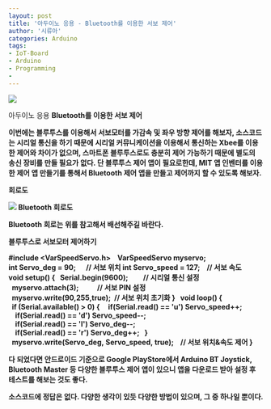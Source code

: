 ```yaml
---
layout: post
title: '아두이노 응용 - Bluetooth를 이용한 서보 제어'
author: '시류아'
categories: Arduino
tags:
- IoT-Board
- Arduino
- Programming
-
---
```



<script> location.href='https://cafe.naver.com/develoid/776074' ; </script>

<p>
 <p>
  <img src="https://dthumb-phinf.pstatic.net/?src=%22http%3A%2F%2Fblogfiles.naver.net%2FMjAxNzAxMTlfMjIz%2FMDAxNDg0ODI2MTQ5Mjkz.YnyVgbJSPQLJWaUhuPIqtgX-M8_TJNa10XhZVFR1Y2Yg.5OUUGkPE7NvYz5sx08bJdeEfZcg_hDxcJEjI_llcYzwg.JPEG.searphiel9%2Farduino_logo.jpg%22&amp;type=cafe_wa740">
 </p>
</p>
<p>
 <p>
  <p>
   아두이노 응용
   <b>Bluetooth를 이용한 서보 제어
  </p>
 </p>
</p>
<p>
 <p>이번에는 블루투스를 이용해서 서보모터를 가감속 및 좌우 방향 제어를 해보자, 소스코드는 시리얼 통신을 하기 때문에 시리얼 커뮤니케이션을 이용해서 통신하는 Xbee를 이용한 제어와 차이가 없으며, 스마트폰 블루투스로도 충분히 제어 가능하기 때문에 별도의 송신 장비를 만들 필요가 없다. 단 블루투스 제어 앱이 필요로한데, MIT 앱 인벤터를 이용한 제어 앱 만들기를 통해서 Bluetooth 제어 앱을 만들고 제어까지 할 수 있도록 해보자.</p>
</p>
<p>
 <p>
  <p></p>
 </p>
</p>
<p>
 <p>
  <p>
   회로도
  </p>
 </p>
</p>
<p>
 <p>
  <img src="https://dthumb-phinf.pstatic.net/?src=%22http%3A%2F%2Fblogfiles.naver.net%2FMjAxNzAxMTlfMTQ5%2FMDAxNDg0ODI2MjE2MzUx.PnZLoetUIpUzwPCr-Ukf6LogDG57mTrbZ9IdP8ItyrMg.NHFKGFudkoZ0_9GqaLbGSLj2WtCpUEa_iw8Vk9OE1S0g.PNG.searphiel9%2F1.png%22&amp;type=cafe_wa740">
  Bluetooth 회로도
 </p>
</p>
<p>
 <p>Bluetooth 회로는 위를 참고해서 배선해주길 바란다.</p>
</p>
<p>
 <p>
  <p></p>
 </p>
</p>
<p>
 <p>
  <p>
   블루투스로 서보모터 제어하기
  </p>
 </p>
</p>
<p>
 <p>
  <p>
   <b>#include&nbsp;&lt;VarSpeedServo.h&gt;&nbsp;
   <b>&nbsp;
   <b>VarSpeedServo&nbsp;myservo;
   <b>&nbsp;
   <b>int&nbsp;Servo_deg&nbsp;=&nbsp;90;&nbsp;&nbsp;&nbsp;&nbsp;&nbsp;&nbsp;//&nbsp;서보&nbsp;위치
   <b>int&nbsp;Servo_speed&nbsp;=&nbsp;127;&nbsp;&nbsp;&nbsp;&nbsp;//&nbsp;서보&nbsp;속도
   <b>&nbsp;
   <b>void&nbsp;setup()&nbsp;{
   <b>&nbsp;&nbsp;Serial.begin(9600);&nbsp;&nbsp;&nbsp;&nbsp;&nbsp;&nbsp;&nbsp;&nbsp;&nbsp;//&nbsp;시리얼&nbsp;통신&nbsp;설정
   <b>&nbsp;&nbsp;myservo.attach(3);&nbsp;&nbsp;&nbsp;&nbsp;&nbsp;&nbsp;&nbsp;&nbsp;&nbsp;&nbsp;&nbsp;//&nbsp;서보&nbsp;PIN&nbsp;설정
   <b>&nbsp;&nbsp;myservo.write(90,255,true);&nbsp;&nbsp;//&nbsp;서보&nbsp;위치&nbsp;초기화
   <b>}
   <b>&nbsp;
   <b>void&nbsp;loop()&nbsp;{
   <b>&nbsp;&nbsp;if&nbsp;(Serial.available()&nbsp;&gt;&nbsp;0)&nbsp;{
   <b>&nbsp;&nbsp;&nbsp;&nbsp;if(Serial.read()&nbsp;==&nbsp;'u')&nbsp;Servo_speed++;
   <b>&nbsp;&nbsp;&nbsp;&nbsp;if(Serial.read()&nbsp;==&nbsp;'d')&nbsp;Servo_speed--;
   <b>&nbsp;&nbsp;&nbsp;&nbsp;if(Serial.read()&nbsp;==&nbsp;'l')&nbsp;Servo_deg--;
   <b>&nbsp;&nbsp;&nbsp;&nbsp;if(Serial.read()&nbsp;==&nbsp;'r')&nbsp;Servo_deg++;
   <b>&nbsp;&nbsp;}
   <b>&nbsp;
   <b>&nbsp;&nbsp;myservo.write(Servo_deg,&nbsp;Servo_speed,&nbsp;true);&nbsp;&nbsp;&nbsp;&nbsp;//&nbsp;서보&nbsp;위치&amp;속도&nbsp;제어
   <b>}
  </p>
 </p>
</p>
<p>
 <p>
  <p></p>
 </p>
</p>
<p>
 <p>다 되었다면 안드로이드 기준으로 Google PlayStore에서 Arduino BT Joystick, Bluetooth Master 등 다양한 블루투스 제어 앱이 있으니 앱을 다운로드 받아 설정 후 테스트를 해보는 것도 좋다.</p>
</p>
<p>
 <p>
  <p></p>
 </p>
</p>
<p>
 <p>소스코드에 정답은 없다. 다양한 생각이 있듯 다양한 방법이 있으며, 그 중 하나일 뿐이다.</p>
</p>
